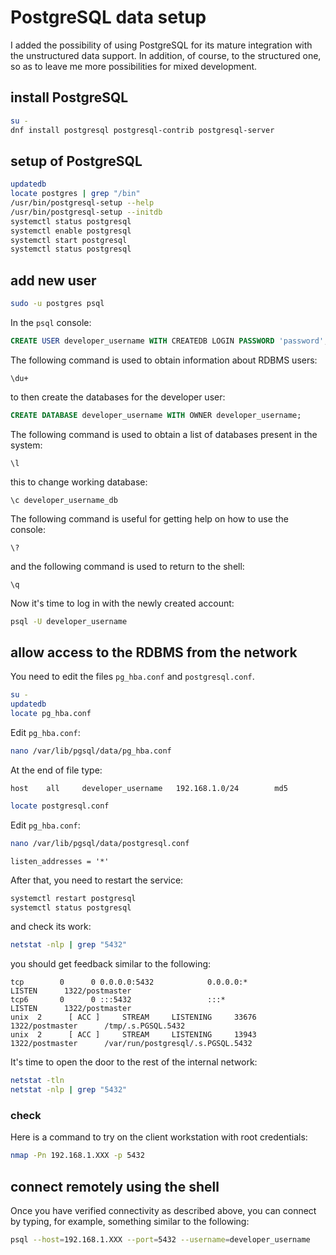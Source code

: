 # PostgreSQL data setup

I added the possibility of using PostgreSQL for its mature integration with the unstructured data support.
In addition, of course, to the structured one, so as to leave me more possibilities for mixed development.

## install PostgreSQL

```bash
su -
dnf install postgresql postgresql-contrib postgresql-server
```

## setup of PostgreSQL

```bash
updatedb
locate postgres | grep "/bin"
/usr/bin/postgresql-setup --help
/usr/bin/postgresql-setup --initdb
systemctl status postgresql
systemctl enable postgresql
systemctl start postgresql
systemctl status postgresql
```
## add new user

```bash
sudo -u postgres psql
```

In the `psql` console:

```sql
CREATE USER developer_username WITH CREATEDB LOGIN PASSWORD 'password';
```

The following command is used to obtain information about RDBMS users:

```console
\du+
```

to then create the databases for the developer user:

```sql
CREATE DATABASE developer_username WITH OWNER developer_username;
```

The following command is used to obtain a list of databases present in the system:

```console
\l
```

this to change working database:

```console
\c developer_username_db
```

The following command is useful for getting help on how to use the console:

```console
\?
```

and the following command is used to return to the shell:

```console
\q
```

Now it's time to log in with the newly created account:

```bash
psql -U developer_username
```

## allow access to the RDBMS from the network

You need to edit the files `pg_hba.conf` and `postgresql.conf`.

```bash
su -
updatedb
locate pg_hba.conf
```

Edit `pg_hba.conf`:

```bash
nano /var/lib/pgsql/data/pg_hba.conf
```

At the end of file type:

```text
host    all     developer_username   192.168.1.0/24        md5
```

```bash
locate postgresql.conf
```

Edit `pg_hba.conf`:

```bash
nano /var/lib/pgsql/data/postgresql.conf
```

```text
listen_addresses = '*'
```

After that, you need to restart the service:

```bash
systemctl restart postgresql
systemctl status postgresql
```

and check its work:

```bash
netstat -nlp | grep "5432"
```

you should get feedback similar to the following:

```text
tcp        0      0 0.0.0.0:5432            0.0.0.0:*               LISTEN      1322/postmaster     
tcp6       0      0 :::5432                 :::*                    LISTEN      1322/postmaster     
unix  2      [ ACC ]     STREAM     LISTENING     33676    1322/postmaster      /tmp/.s.PGSQL.5432
unix  2      [ ACC ]     STREAM     LISTENING     13943    1322/postmaster      /var/run/postgresql/.s.PGSQL.5432
```

It's time to open the door to the rest of the internal network:

```bash
netstat -tln
netstat -nlp | grep "5432"
```

### check

Here is a command to try on the client workstation with root credentials:

```bash
nmap -Pn 192.168.1.XXX -p 5432
```

## connect remotely using the shell

Once you have verified connectivity as described above, you can connect by typing, for example, something similar to the following:

```bash
psql --host=192.168.1.XXX --port=5432 --username=developer_username
```
